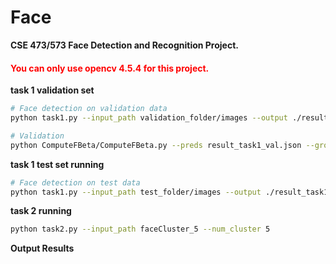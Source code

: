 # Face
**CSE 473/573 Face Detection and Recognition Project.**
#### <font color=red>You can only use opencv 4.5.4 for this project.</font>


**task 1 validation set**
```bash
# Face detection on validation data
python task1.py --input_path validation_folder/images --output ./result_task1_val.json

# Validation
python ComputeFBeta/ComputeFBeta.py --preds result_task1_val.json --groundtruth validation_folder/ground-truth.json
```

**task 1 test set running**

```bash
# Face detection on test data
python task1.py --input_path test_folder/images --output ./result_task1.json
```

**task 2 running**
```bash
python task2.py --input_path faceCluster_5 --num_cluster 5
```

**Output Results**


